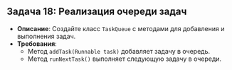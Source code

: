 ## **Задача 18: Реализация очереди задач**
- **Описание**: Создайте класс `TaskQueue` с методами для добавления и выполнения задач.
- **Требования**:
    - Метод `addTask(Runnable task)` добавляет задачу в очередь.
    - Метод `runNextTask()` выполняет следующую задачу в очереди.